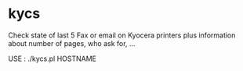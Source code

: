 kycs
====

Check state of last 5 Fax or email on Kyocera printers plus information about number of pages, who ask for, ...


USE : ./kycs.pl HOSTNAME
